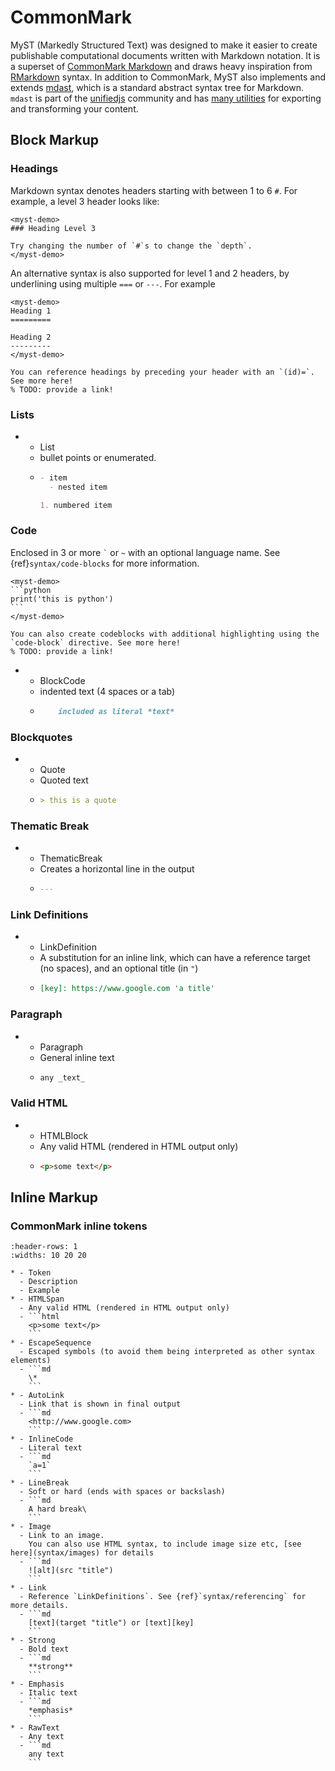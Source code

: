 # CommonMark

MyST (Markedly Structured Text) was designed to make it easier to create publishable computational documents written with Markdown notation. It is a superset of [CommonMark Markdown](https://commonmark.org/) and draws heavy inspiration from [RMarkdown](https://rmarkdown.rstudio.com/) syntax. In addition to CommonMark, MyST also implements and extends [mdast](https://github.com/syntax-tree/mdast), which is a standard abstract syntax tree for Markdown. `mdast` is part of the [unifiedjs](https://unifiedjs.com) community and has [many utilities](https://unifiedjs.com/explore/keyword/mdast/) for exporting and transforming your content.

## Block Markup

### Headings

Markdown syntax denotes headers starting with between 1 to 6 `#`.
For example, a level 3 header looks like:

```{raw} html
<myst-demo>
### Heading Level 3

Try changing the number of `#`s to change the `depth`.
</myst-demo>
```

An alternative syntax is also supported for level 1 and 2 headers,
by underlining using multiple `===` or `---`. For example

```{raw} html
<myst-demo>
Heading 1
=========

Heading 2
---------
</myst-demo>
```

```{seealso}
You can reference headings by preceding your header with an `(id)=`. See more here!
% TODO: provide a link!
```

### Lists

- - List
  - bullet points or enumerated.
  - ```md
    - item
      - nested item

    1. numbered item
    ```

### Code

Enclosed in 3 or more `` ` `` or `~` with an optional language name.
See {ref}`syntax/code-blocks` for more information.

````{raw} html
<myst-demo>
```python
print('this is python')
```
</myst-demo>
````

```{seealso}
You can also create codeblocks with additional highlighting using the `code-block` directive. See more here!
% TODO: provide a link!
```

- - BlockCode
  - indented text (4 spaces or a tab)
  - ```md
        included as literal *text*
    ```

### Blockquotes

- - Quote
  - Quoted text
  - ```md
    > this is a quote
    ```

### Thematic Break

- - ThematicBreak
  - Creates a horizontal line in the output
  - ```md
    ---
    ```

### Link Definitions

- - LinkDefinition
  - A substitution for an inline link, which can have a reference target (no spaces), and an optional title (in `"`)
  - ```md
    [key]: https://www.google.com 'a title'
    ```

### Paragraph

- - Paragraph
  - General inline text
  - ```md
    any _text_
    ```

### Valid HTML

- - HTMLBlock
  - Any valid HTML (rendered in HTML output only)
  - ```html
    <p>some text</p>
    ```

## Inline Markup

### CommonMark inline tokens

````{list-table}
:header-rows: 1
:widths: 10 20 20

* - Token
  - Description
  - Example
* - HTMLSpan
  - Any valid HTML (rendered in HTML output only)
  - ```html
    <p>some text</p>
    ```
* - EscapeSequence
  - Escaped symbols (to avoid them being interpreted as other syntax elements)
  - ```md
    \*
    ```
* - AutoLink
  - Link that is shown in final output
  - ```md
    <http://www.google.com>
    ```
* - InlineCode
  - Literal text
  - ```md
    `a=1`
    ```
* - LineBreak
  - Soft or hard (ends with spaces or backslash)
  - ```md
    A hard break\
    ```
* - Image
  - Link to an image.
    You can also use HTML syntax, to include image size etc, [see here](syntax/images) for details
  - ```md
    ![alt](src "title")
    ```
* - Link
  - Reference `LinkDefinitions`. See {ref}`syntax/referencing` for more details.
  - ```md
    [text](target "title") or [text][key]
    ```
* - Strong
  - Bold text
  - ```md
    **strong**
    ```
* - Emphasis
  - Italic text
  - ```md
    *emphasis*
    ```
* - RawText
  - Any text
  - ```md
    any text
    ```
````
